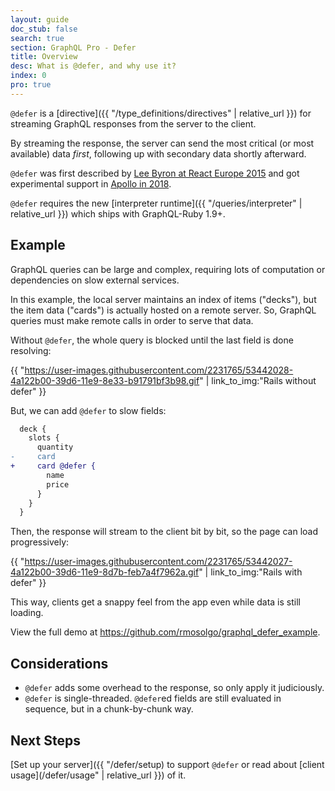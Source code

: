 ```yaml
---
layout: guide
doc_stub: false
search: true
section: GraphQL Pro - Defer
title: Overview
desc: What is @defer, and why use it?
index: 0
pro: true
---
```


`@defer` is a [directive]({{ "/type_definitions/directives" | relative_url }}) for streaming GraphQL responses from the server to the client.

By streaming the response, the server can send the most critical (or most available) data _first_, following up with secondary data shortly afterward.

`@defer` was first described by [Lee Byron at React Europe 2015](https://youtu.be/ViXL0YQnioU?t=768) and got experimental support in [Apollo in 2018](https://blog.apollographql.com/introducing-defer-in-apollo-server-f6797c4e9d6e).

`@defer` requires the new [interpreter runtime]({{ "/queries/interpreter" | relative_url }}) which ships with GraphQL-Ruby 1.9+.

## Example

GraphQL queries can be large and complex, requiring lots of computation or dependencies on slow external services.

In this example, the local server maintains an index of items ("decks"), but the item data ("cards") is actually hosted on a remote server. So, GraphQL queries must make remote calls in order to serve that data.

Without `@defer`, the whole query is blocked until the last field is done resolving:

{{ "https://user-images.githubusercontent.com/2231765/53442028-4a122b00-39d6-11e9-8e33-b91791bf3b98.gif" | link_to_img:"Rails without defer" }}

But, we can add `@defer` to slow fields:

```diff
  deck {
    slots {
      quantity
-     card
+     card @defer {
        name
        price
      }
    }
  }
```

Then, the response will stream to the client bit by bit, so the page can load progressively:

{{ "https://user-images.githubusercontent.com/2231765/53442027-4a122b00-39d6-11e9-8d7b-feb7a4f7962a.gif" | link_to_img:"Rails with defer" }}


This way, clients get a snappy feel from the app even while data is still loading.

View the full demo at https://github.com/rmosolgo/graphql_defer_example.

## Considerations

- `@defer` adds some overhead to the response, so only apply it judiciously.
- `@defer` is single-threaded. `@defer`ed fields are still evaluated in sequence, but in a chunk-by-chunk way.

## Next Steps

[Set up your server]({{ "/defer/setup) to support `@defer` or read about  [client usage](/defer/usage" | relative_url }}) of it.
